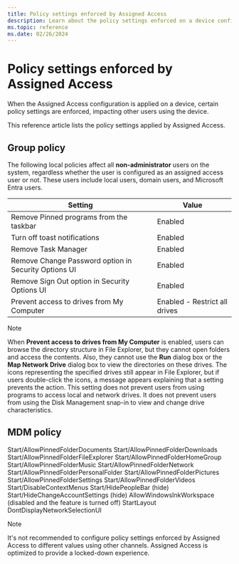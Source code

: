 ```yaml
---
title: Policy settings enforced by Assigned Access
description: Learn about the policy settings enforced on a device configured with Assigned Access.
ms.topic: reference
ms.date: 02/26/2024
---
```


# Policy settings enforced by Assigned Access

When the Assigned Access configuration is applied on a device, certain policy settings are enforced, impacting other users using the device.

This reference article lists the policy settings applied by Assigned Access.



## Group policy

The following local policies affect all **non-administrator** users on the system, regardless whether the user is configured as an assigned access user or not.  These users include local users, domain users, and Microsoft Entra users.

| Setting | Value |
|--|--|
| Remove Pinned programs from the taskbar | Enabled |
| Turn off toast notifications | Enabled |
| Remove Task Manager | Enabled |
| Remove Change Password option in Security Options UI | Enabled |
| Remove Sign Out option in Security Options UI | Enabled |
| Prevent access to drives from My Computer | Enabled - Restrict all drives |

>[!NOTE]
>When **Prevent access to drives from My Computer** is enabled, users can browse the directory structure in File Explorer, but they cannot open folders and access the contents. Also, they cannot use the **Run** dialog box or the **Map Network Drive** dialog box to view the directories on these drives. The icons representing the specified drives still appear in File Explorer, but if users double-click the icons, a message appears explaining that a setting prevents the action. This setting does not prevent users from using programs to access local and network drives. It does not prevent users from using the Disk Management snap-in to view and change drive characteristics.

## MDM policy

Start/AllowPinnedFolderDocuments
Start/AllowPinnedFolderDownloads
Start/AllowPinnedFolderFileExplorer
Start/AllowPinnedFolderHomeGroup
Start/AllowPinnedFolderMusic
Start/AllowPinnedFolderNetwork
Start/AllowPinnedFolderPersonalFolder
Start/AllowPinnedFolderPictures
Start/AllowPinnedFolderSettings
Start/AllowPinnedFolderVideos
Start/DisableContextMenus
Start/HidePeopleBar (hide)
Start/HideChangeAccountSettings (hide)
AllowWindowsInkWorkspace (disabled and the feature is turned off)
StartLayout
DontDisplayNetworkSelectionUI

<!--
## Start Menu

*Remove access to the context menus for the task bar
*Clear history of recently opened documents on exit
*Prevent users from customizing their Start Screen
*Prevent users from uninstalling applications from Start
*Remove All Programs list from the Start menu
*Remove Run menu from Start Menu

## Desktop

Hide and disable all items on the desktop

## Task bar

*Disable showing balloon notificationss as toast
*Do not allow pinning items in Jump Lists
*Do not allow pinning programs to the Taskbar
*Do not display or track items in Jump Lists from remote locations
*Remove Notification Center
*Remove Control Center (What is it? is it action center perhaps?)
*Lock all Taskbar settings
*Lock the Taskbar
*Prevent users from adding or removing toolbars
**Prevent users from moving taskbar to another screen dock location
**Prevent users from rearranging toolbars
*Prevent users from resizing the taskbar
*Remove frequent programs list from the Start Menu
*Remove the Security and Maintenance icon
*Turn off all balloon notifications
*Turn off feature advertisement balloon notifications
**Hide the Task View button

-->

>[!NOTE]
>It's not recommended to configure policy settings enforced by Assigned Access to different values using other channels. Assigned Access is optimized to provide a locked-down experience.